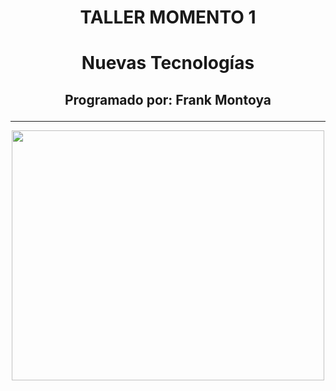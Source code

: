 # <p align="center">TALLER MOMENTO 1</p>
# <p align="center">Nuevas Tecnologías</p>
## <p align="center">Programado por: Frank Montoya</p>

***
<p align="center">
         <img src="https://www.heise.de/select/ct/2022/5/2135510023934602155/ct0522pythonfur_118376_pmk_a_digital.jpeg"
         height="400" width="500" 
</p>

